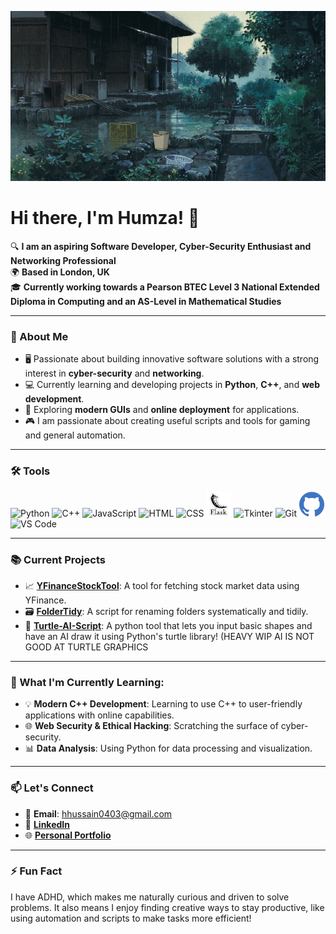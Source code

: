 ![Header Image](header.gif)
# Hi there, I'm Humza! 👋

🔍 **I am an aspiring Software Developer, Cyber-Security Enthusiast and Networking Professional**  
🌍 **Based in London, UK**  
🎓 **Currently working towards a Pearson BTEC Level 3 National Extended Diploma in Computing and an AS-Level in Mathematical Studies**

---

### 🚀 About Me
- 🖥️ Passionate about building innovative software solutions with a strong interest in **cyber-security** and **networking**.
- 💻 Currently learning and developing projects in **Python**, **C++**, and **web development**.
- 🧩 Exploring **modern GUIs** and **online deployment** for applications.
- 🎮 I am passionate about creating useful scripts and tools for gaming and general automation.

---

### 🛠️ Tools
<p align="left">
  <!-- Programming Languages -->
  <img src="https://cdn.jsdelivr.net/gh/devicons/devicon/icons/python/python-original.svg" alt="Python" width="40" height="40"/>
  <img src="https://cdn.jsdelivr.net/gh/devicons/devicon/icons/cplusplus/cplusplus-original.svg" alt="C++" width="40" height="40"/>
  <img src="https://cdn.jsdelivr.net/gh/devicons/devicon/icons/javascript/javascript-original.svg" alt="JavaScript" width="40" height="40"/>
  
  <!-- Web Development -->
  <img src="https://cdn.jsdelivr.net/gh/devicons/devicon/icons/html5/html5-original.svg" alt="HTML" width="40" height="40"/>
  <img src="https://cdn.jsdelivr.net/gh/devicons/devicon/icons/css3/css3-original.svg" alt="CSS" width="40" height="40"/>
  <img src="flask.png" alt="Flask" width="40" height="40"/>
  
  <!-- GUI Development -->
  <img src="https://upload.wikimedia.org/wikipedia/commons/c/c3/Python-logo-notext.svg" alt="Tkinter" width="40" height="40"/>
  
  <!-- Version Control -->
  <img src="https://cdn.jsdelivr.net/gh/devicons/devicon/icons/git/git-original.svg" alt="Git" width="40" height="40"/>
  <img src="githublogo.svg" alt="GitHub" width="40" height="40"/>
  
  <!-- VS Code -->
  <img src="https://cdn.jsdelivr.net/gh/devicons/devicon/icons/vscode/vscode-original.svg" alt="VS Code" width="40" height="40"/>
</p>



---

### 📚 Current Projects
- 📈 [**YFinanceStockTool**](https://github.com/hhussain04/YFinanceStockTool): A tool for fetching stock market data using YFinance.
- 🗃️ [**FolderTidy**](https://github.com/hhussain04/FolderTidy): A script for renaming folders systematically and tidily.
- 🎨 [**Turtle-AI-Script**](https://github.com/hhussain04/Turtle-AI-Script): A python tool that lets you input basic shapes and have an AI draw it using Python's turtle library! (HEAVY WIP AI IS NOT GOOD AT TURTLE GRAPHICS

---

### 🌱 What I'm Currently Learning:
- 💡 **Modern C++ Development**: Learning to use C++ to user-friendly applications with online capabilities.
- 🌐 **Web Security & Ethical Hacking**: Scratching the surface of cyber-security.
- 📊 **Data Analysis**: Using Python for data processing and visualization.

---

### 📫 Let's Connect
- 📧 **Email**: [hhussain0403@gmail.com](mailto:hhussain0403@gmail.com)
- 💼 [**LinkedIn**](https://www.linkedin.com/in/humzahussain04/)
- 🌐 [**Personal Portfolio**](https://hhussain04.github.io) 

---

### ⚡ Fun Fact
I have ADHD, which makes me naturally curious and driven to solve problems. It also means I enjoy finding creative ways to stay productive, like using automation and scripts to make tasks more efficient!

